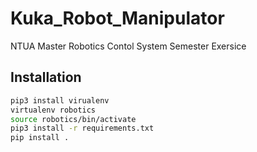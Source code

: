 # Kuka_Robot_Manipulator

NTUA Master Robotics Contol System Semester Exersice

## Installation

```bash
pip3 install virualenv
virtualenv robotics
source robotics/bin/activate
pip3 install -r requirements.txt
pip install .
```
